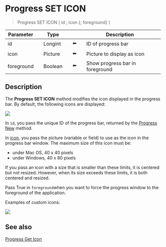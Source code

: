 # Progress SET ICON

> Progress SET ICON ( id ; icon {; foreground} )

| Parameter |     | Type |     |     |     | Description |     |
| --- | --- | --- | --- | --- | --- | --- | --- |
| id  |     | Longint |     | ⬅️ |     | ID of progress bar |     |
| icon |     | Picture |     | ⬅️ |     | Picture to display as icon |     |
| foreground |     | Boolean |     | ⬅️ |     | Show progress bar in foreground |     |

## Description

The **Progress SET ICON** method modifies the icon displayed in the progress bar. By default, the following icons are displayed:

![](https://doc.4d.com/4Dv19/picture/925372/pict925372.en.png)

In `id`, you pass the unique ID of the progress bar, returned by the [Progress New](Progress%20New.md) method.

In [icon](# "Picture to display as icon"), you pass the picture (variable or field) to use as the icon in the progress bar window. The maximum size of this icon must be:

* under Mac OS, 40 x 40 pixels
* under Windows, 40 x 80 pixels

If you pass an icon with a size that is smaller than these limits, it is centered but not resized. However, when its size exceeds these limits, it is both centered and resized.

Pass True in `foreground`when you want to force the progress window to the foreground of the application.

Examples of custom icons:

![](https://doc.4d.com/4Dv19/picture/925400/pict925400.en.png)

## See also

[Progress Get Icon](Progress%20Get%20Icon.md)
